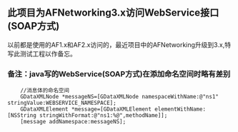 ## 此项目为AFNetworking3.x访问WebService接口(SOAP方式)
以前都是使用的AF1.x和AF2.x访问的，最近项目中的AFNetworking升级到3.x,特写此测试工程以作备忘。

### 备注：java写的WebService(SOAP方式)在添加命名空间时略有差别
```
    //消息体的命名空间
    GDataXMLNode *messageNS=[GDataXMLNode namespaceWithName:@"ns1" stringValue:WEBSERVICE_NAMESPACE];
    GDataXMLElement *message=[GDataXMLElement elementWithName:[NSString stringWithFormat:@"ns1:%@",methodName]];
    [message addNamespace:messageNS];
```
